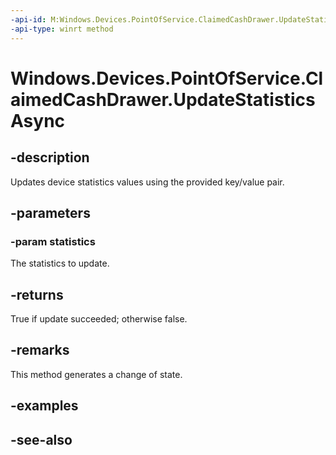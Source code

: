 ----api-id: M:Windows.Devices.PointOfService.ClaimedCashDrawer.UpdateStatisticsAsync(Windows.Foundation.Collections.IIterable{Windows.Foundation.Collections.IKeyValuePair{System.String,System.String}})
-api-type: winrt method
---<!-- Method syntaxpublic Windows.Foundation.IAsyncOperation<bool> UpdateStatisticsAsync(Windows.Foundation.Collections.IIterable<Windows.Foundation.Collections.IKeyValuePair<System.String, System.String>> statistics)--># Windows.Devices.PointOfService.ClaimedCashDrawer.UpdateStatisticsAsync## -descriptionUpdates device statistics values using the provided key/value pair.## -parameters### -param statisticsThe statistics to update.## -returnsTrue if update succeeded; otherwise false.## -remarksThis method generates a change of state.## -examples## -see-also